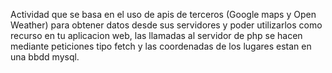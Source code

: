 Actividad que se basa en el uso de apis de terceros (Google maps y Open Weather) para obtener datos desde sus servidores y poder utilizarlos como recurso en tu aplicacion web, las llamadas al servidor de php se hacen mediante peticiones tipo fetch y las coordenadas de los lugares estan en una bbdd mysql. 
